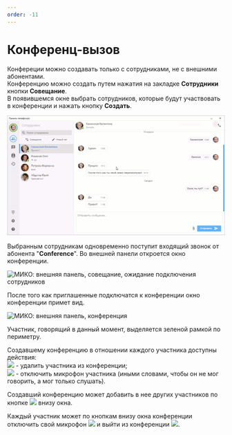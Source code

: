 ```yaml
---
order: -11
---
```


# Конференц-вызов

Конфереции можно создавать только с сотрудниками, не с внешними абонентами. <br>
Конференцию можно создать путем нажатия на закладке **Сотрудники** кнопки **Совещание**. <br>
В появившемся окне выбрать сотрудников, которые будут участвовать в конференции и нажать кнопку **Создать**. <br>

<img class="miko-shadow play-on-hover"  
    src="/assets/panel/conference/sozd_sovesh.gif"
    alt="МИКО: создание совещания"
/> 

Выбранным сотрудникам одновременно поступит входящий звонок от абонента "**Conference**".
Во внешней панели откроется окно конференции.

<img class="miko-shadow img-zoomable"  
    src="/assets/panel/conference/cti_sovesh_2.png"
    data-original="/assets/panel/conference/cti_sovesh_2.png"
    srcset="/assets/panel/conference/cti_sovesh_2_prev.png 1x, /assets/panel/conference/cti_sovesh_2.png 2x" 
    alt="МИКО: внешняя панель, совещание, ожидание подключения сотрудников"
/>

После того как приглашенные подключатся к конференции окно конференции примет вид.

<img class="miko-shadow img-zoomable"  
    src="/assets/panel/conference/cti_sovesh_3.png"
    data-original="/assets/panel/conference/cti_sovesh_3.png"
    srcset="/assets/panel/conference/cti_sovesh_3_prev.png 1x, /assets/panel/conference/cti_sovesh_3.png 2x" 
    alt="МИКО: внешняя панель, конференция"
/>

Участник, говорящий в данный момент, выделяется зеленой рамкой по периметру.  

Cоздавшему конференцию в отношении каждого участника доступны действия:  
![](~/assets/panel/conference/cti_sovesh_udalit.png) - удалить участника из конференции;  
![](~/assets/panel/conference/cti_sovesh_mikrof_uch.png) - отключить микрофон участника (иными словами, чтобы он не мог говорить, а мог только слушать).

Создавший конференцию может добавить в нее других участников по кнопке ![](~/assets/panel/conference/cti_sovesh_dob.png) внизу окна. 

Каждый участник может по кнопкам внизу окна конференции отключить свой микрофон ![](~/assets/panel/conference/cti_sovesh_mikrof_uch.png) и выйти из конференции ![](~/assets/panel/conference/cti_sovesh_viyti.png).



